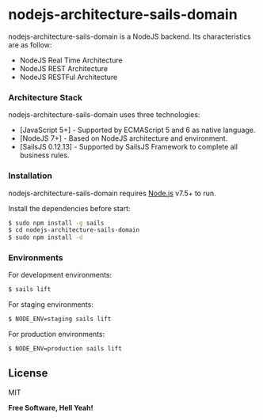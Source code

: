 # nodejs-architecture-sails-domain

nodejs-architecture-sails-domain is a NodeJS backend. Its characteristics are as follow:

  - NodeJS Real Time Architecture
  - NodeJS REST Architecture
  - NodeJS RESTFul Architecture

### Architecture Stack

nodejs-architecture-sails-domain uses three technologies:

* [JavaScript 5+] - Supported by ECMAScript 5 and 6 as native language.
* [NodeJS 7+] - Based on NodeJS architecture and environment.
* [SailsJS 0.12.13] - Supported by SailsJS Framework to complete all business rules.

### Installation

nodejs-architecture-sails-domain requires [Node.js](https://nodejs.org/) v7.5+ to run.

Install the dependencies before start:

```sh
$ sudo npm install -g sails
$ cd nodejs-architecture-sails-domain
$ sudo npm install -d
```

### Environments

For development environments:

```sh
$ sails lift
```

For staging environments:

```sh
$ NODE_ENV=staging sails lift
```

For production environments:

```sh
$ NODE_ENV=production sails lift
```

License
----

MIT

**Free Software, Hell Yeah!**
